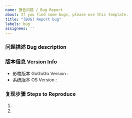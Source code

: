 ```yaml
---
name: 报告问题 / Bug Report
about: If you find some bugs, please use this template.
title: "[BUG] Report bug"
labels: bug
assignees: ''
---
```


<!-- ⚠️⚠️ 不要删除这些注释 ⚠️⚠️ -->
<!-- ⚠️⚠️ Do Not Delete This! bug_report_template ⚠️⚠️ -->
<!-- 请先搜索有无同类问题，避免报告重复问题 -->
<!-- Please search existing issues to avoid creating duplicates. -->

### 问题描述 Bug description



<!-- 请在上方详细地描述问题。 -->
<!-- Please describe the bug in detail above. -->

### 版本信息 Version Info

- 影梭版本 GoGoGo Version : 
- 系统版本 OS Version : 

<!-- 请在上方描述出问题的影梭版本及使用的系统版本。 -->
<!-- Please describe version of GoGoGo and used OS above. -->

### 复现步骤 Steps to Reproduce

1. 
2. 



<!-- 请在上方描述如何复现该问题。-->
<!-- Please describe how to reproduce the bug. -->
